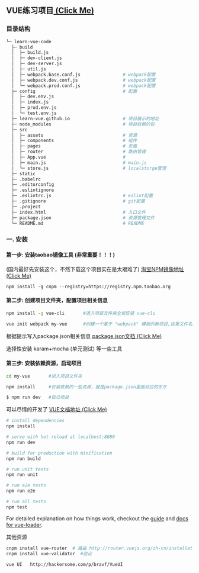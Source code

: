 
## VUE练习项目[ (Click Me)](https://learn-vue.github.io)

### 目录结构

```bash
└─ learn-vue-code                           
  ├─ build                                  
  │  ├─ build.js                            
  │  ├─ dev-client.js                       
  │  ├─ dev-server.js                       
  │  ├─ util.js                             
  │  ├─ webpack.base.conf.js                # webpack配置
  │  ├─ webpack.dev.conf.js                 # webpack配置
  │  └─ webpack.prod.conf.js                # webpack配置
  ├─ config                                 # 配置 
  │  ├─ dev.env.js                           
  │  ├─ index.js                             
  │  ├─ prod.env.js                          
  │  └─ test.env.js                         
  ├─ learn-vue.github.io                    # 项目展示的地址
  ├─ node_modules                           # 项目依赖的包 
  ├─ src                                     
  │  ├─ assets                              # 资源
  │  ├─ components                          # 组件
  │  ├─ pages                               # 页面
  │  ├─ router                              # 路由管理
  │  ├─ App.vue                             # 
  │  ├─ main.js                             # main.js
  │  └─ store.js                            # localstorge管理 
  ├─ static                                  
  ├─ .babelrc                                
  ├─ .editorconfig                           
  ├─ .eslintignore                           
  ├─ .eslintrc.js                           # eslint配置
  ├─ .gitignore                             # git配置
  ├─ .project                                
  ├─ index.html                             # 入口文件
  ├─ package.json                           # 资源管理文件
  └─ README.md                              # README
```

### 一. 安装

#### 第一步: 安装taobao镜像工具 (非常重要！！！)

(国内最好先安装这个，不然下载这个项目实在是太艰难了) [淘宝NPM镜像地址 (Click Me)](https://npm.taobao.org/)

`npm install -g cnpm --registry=https://registry.npm.taobao.org`

#### 第二步: 创建项目文件夹，配置项目相关信息

``` bash
npm install -g vue-cli       #进入项目文件夹全局安装 vue-cli

vue init webpack my-vue      #创建一个基于 "webpack" 模板的新项目,这里文件名起的是‘my-vue’
```

根据提示写入package.json相关信息  [package.json文档 (Click Me)](http://www.mujiang.info/translation/npmjs/files/package.json.html)

选择性安装 karam+mocha (单元测试) 等一些工具

#### 第三步: 安装依赖资源，启动项目

``` bash
cd my-vue       #进入项目文件夹

npm install     #安装依赖的一些资源，就是package.json里面对应的东东

$ npm run dev   #启动项目
```


可以尽情的开发了  [VUE文档地址 (Click Me)](http://cn.vuejs.org/guide/installation.html)

``` bash
# install dependencies
npm install

# serve with hot reload at localhost:8080
npm run dev

# build for production with minification
npm run build

# run unit tests
npm run unit

# run e2e tests
npm run e2e

# run all tests
npm test
```

For detailed explanation on how things work, checkout the [guide](http://vuejs-templates.github.io/webpack/) and [docs for vue-loader](http://vuejs.github.io/vue-loader).


其他资源

```bash
cnpm install vue-router  # 路由 http://router.vuejs.org/zh-cn/installation.html
cnpm install vue-validator  #验证

```

```
vue UI   http://hackersome.com/p/bravf/VueUI
```